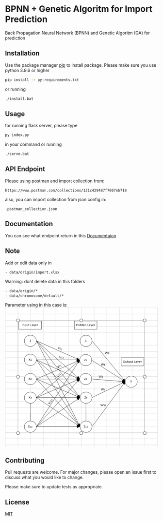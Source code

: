 # BPNN + Genetic Algoritm for Import Prediction

Back Propagation Neural Network (BPNN) and Genetic Algoritm (GA) for prediction

## Installation

Use the package manager [pip](https://pip.pypa.io/en/stable/) to install package. Please make sure you use python 3.9.6 or higher

```bash
pip install -r py-requirements.txt
```
or running 
```bash
./install.bat
```
## Usage
for running flask server, please type 
```bash
py index.py
```
in your command or running 
```bash
./serve.bat
```
## API Endpoint
Please using postman and import collection from:
```
https://www.postman.com/collections/131c429487f7007eb718
```

also, you can import collection from json config in:

```
.postman_collection.json
```
## Documentation
You can see what endpoint return in this [Documentaion](https://documenter.getpostman.com/view/1608603/UVsTr2mG)

## Note
Add or edit data only in
```
- data/origin/import.xlsx
```

Warning: dont delete data in this folders
```
- data/origin/*
- data/chromosome/default/*
```

Parameter using in this case is:
![How is Working](assets/how_is_working.png)

## Contributing
Pull requests are welcome. For major changes, please open an issue first to discuss what you would like to change.

Please make sure to update tests as appropriate.

## License
[MIT](https://choosealicense.com/licenses/mit/)